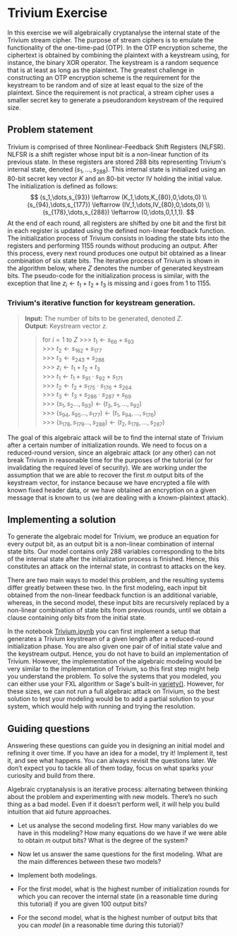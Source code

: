 # Trivium Exercise

In this exercise we will algebraically cryptanalyse the internal state of the Trivium stream cipher. The purpose of stream ciphers is to emulate the functionality of the one-time-pad (OTP). In the OTP encryption scheme, the ciphertext is obtained by combining the plaintext with a keystream using, for instance, the binary XOR operator. The keystream is a random sequence that is at least as long as the plaintext. The greatest challenge in constructing an OTP encryption scheme is the requirement for the keystream to be random and of size at least equal to the size of the plaintext. Since the requirement is not practical, a stream cipher uses a smaller secret key to generate a pseudorandom keystream of the required size.



## Problem statement
Trivium is comprised of three Nonlinear-Feedback Shift Registers (NLFSR). NLFSR is a shift register whose input bit is a non-linear function of its previous state. In these registers are stored 288 bits representing Trivium's internal state, denoted $(s_1,\dots,s_{288})$. This internal state is initialized using an 80-bit secret key vector $K$ and an 80-bit vector IV holding the initial value. The initialization is defined as follows:
$$
    (s_1,\dots,s_{93}) \leftarrow (K_1,\dots,K_{80},0,\dots,0) \\
    (s_{94},\dots,s_{177}) \leftarrow (IV_1,\dots,IV_{80},0,\dots,0) \\
    (s_{178},\dots,s_{288}) \leftarrow (0,\dots,0,1,1,1). 
$$
At the end of each round, all registers are shifted by one bit and the first bit in each register is updated using the defined non-linear feedback function. The initialization process of Trivium consists in loading the state bits into the registers and performing 1155 rounds without producing an output. After this process, every next round produces one output bit obtained as a linear combination of six state bits. The iterative process of Trivium is shown in the algorithm below, where $Z$ denotes the number of generated keystream bits. The pseudo-code for the initialization process is similar, with the exception that line $z_{i} \leftarrow t_{1}+t_{2}+t_{3}$ is missing and $i$ goes from 1 to 1155.

### Trivium's iterative function for keystream generation.
		
> **Input:** The number of bits to be generated, denoted $Z$. \
> **Output:** Keystream vector $z$.
>> for $i=1$ to $Z$
		>>> $t_{1} \leftarrow s_{66}+s_{93}$ \
		>>> $t_{2} \leftarrow s_{162}+s_{177}$ \
		>>> $t_{3} \leftarrow s_{243}+s_{288}$ \
		>>> $z_{i} \leftarrow t_{1}+t_{2}+t_{3}$  \
		>>> $t_{1} \leftarrow t_{1}+s_{91}\cdot s_{92} + s_{171}$ \
		>>> $t_{2} \leftarrow t_{2}+s_{175}\cdot s_{176} + s_{264}$ \
		>>> $t_{3} \leftarrow t_{3}+s_{286}\cdot s_{287} + s_{69}$ \
		>>> $(s_{1},s_{2}\dots,s_{93}) \leftarrow (t_3,s_{1},\dots,s_{92})$ \
		>>> $(s_{94},s_{95}\dots,s_{177}) \leftarrow (t_1,s_{94},\dots,s_{176})$ \
		>>> $(s_{178},s_{179}\dots,s_{288}) \leftarrow (t_2,s_{178},\dots,s_{287})$ 

The goal of this algebraic attack will be to find the internal state of Trivium after a certain number of initialization rounds. We need to focus on a reduced-round version, since an algebraic attack (or any other) can not break Trivium in reasonable time for the purposes of the tutorial (or for invalidating the required level of security). We are working under the assumption that we are able to recover the first $m$ output bits of the keystream vector, for instance because we have encrypted a file with known fixed header data, or we have obtained an encryption on a given message that is known to us (we are dealing with a known-plaintext attack). 

## Implementing a solution
To generate the algebraic model for Trivium, we produce an equation for every output bit, as an output bit is a non-linear combination of internal state bits. Our model contains only 288 variables corresponding to the bits of the internal state after the initialization process is finished.
Hence, this constitutes an attack on the internal state, in contrast to attacks on the key.
 
There are two main ways to model this problem, and the resulting systems differ greatly between these two. In the first modeling, each input bit obtained from the non-linear feedback function is an additional variable, whereas, in the second model, these input bits are recursively replaced by a non-linear combination of state bits from previous rounds, until we obtain a clause containing only bits from the initial state. 

In the notebook [Trivium.ipynb](./Trivium.ipynb) you can first implement a setup that generates a Trivium keystream of a given length after a reduced-round initialization phase. You are also given one pair of of initial state value and the keystream output. Hence, you do not have to build an implementation of Trivium. However, the implementation of the algebraic modeling would be very similar to the implementation of Trivium, so this first step might help you understand the problem. To solve the systems that you modeled, you can either use your FXL algorithm or Sage's built-in [variety()](https://doc.sagemath.org/html/en/reference/polynomial_rings/sage/rings/polynomial/multi_polynomial_ideal.html#sage.rings.polynomial.multi_polynomial_ideal.MPolynomialIdeal_singular_repr.variety). However, for these sizes, we can not run a full algebraic attack on Trivium, so the best solution to test your modeling would be to add a partial solution to your system, which would help with running and trying the resolution.

## Guiding questions
Answering these questions can guide you in designing an initial model and refining it over time.
If you have an idea for a model, try it! 
Implement it, test it, and see what happens.
You can always revisit the questions later.
We don’t expect you to tackle all of them today, focus on what sparks your curiosity and build from there.

Algebraic cryptanalysis is an iterative process: alternating between thinking about the problem and experimenting with new models.
There’s no such thing as a bad model. 
Even if it doesn’t perform well, it will help you build intuition that aid future approaches.

- Let us analyse the second modeling first. How many variables do we have in this modeling? How many equations do we have if we were able to obtain $m$ output bits? What is the degree of the system?

- Now let us answer the same questions for the first modeling. What are the main differences between these two models?  

- Implement both modelings.

- For the first model, what is the highest number of initialization rounds for which you can recover the internal state (in a reasonable time during this tutorial) if you are given $100$ output bits?

- For the second model, what is the highest number of output bits that you can *model* (in a reasonable time during this tutorial)?

